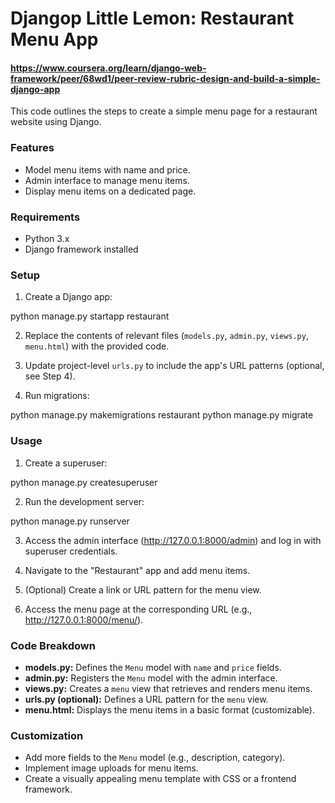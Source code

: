 # Djangop Little Lemon: Restaurant Menu App
#### https://www.coursera.org/learn/django-web-framework/peer/68wd1/peer-review-rubric-design-and-build-a-simple-django-app

This code outlines the steps to create a simple menu page for a restaurant website using Django.

### Features

* Model menu items with name and price.
* Admin interface to manage menu items.
* Display menu items on a dedicated page.

### Requirements

* Python 3.x
* Django framework installed

### Setup

1. Create a Django app:

python manage.py startapp restaurant

2. Replace the contents of relevant files (`models.py`, `admin.py`, `views.py`, `menu.html`) with the provided code.

3. Update project-level `urls.py` to include the app's URL patterns (optional, see Step 4).

4. Run migrations:

python manage.py makemigrations restaurant
python manage.py migrate

### Usage

1. Create a superuser:

python manage.py createsuperuser

2. Run the development server:

python manage.py runserver

3. Access the admin interface (http://127.0.0.1:8000/admin) and log in with superuser credentials.

4. Navigate to the "Restaurant" app and add menu items.

5. (Optional) Create a link or URL pattern for the menu view.

6. Access the menu page at the corresponding URL (e.g., http://127.0.0.1:8000/menu/).

### Code Breakdown

* **models.py:** Defines the `Menu` model with `name` and `price` fields.
* **admin.py:** Registers the `Menu` model with the admin interface.
* **views.py:** Creates a `menu` view that retrieves and renders menu items.
* **urls.py (optional):** Defines a URL pattern for the `menu` view.
* **menu.html:** Displays the menu items in a basic format (customizable).

### Customization

* Add more fields to the `Menu` model (e.g., description, category).
* Implement image uploads for menu items.
* Create a visually appealing menu template with CSS or a frontend framework.

